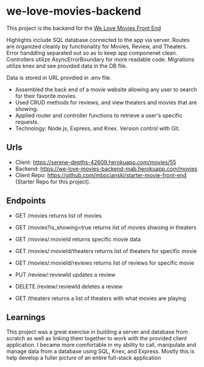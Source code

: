 # we-love-movies-backend

This project is the backend for the [We Love Movies Front End](https://github.com/Thinkful-Ed/starter-movie-front-end)

Highlights include SQL database connected to the app via server. Routes are organized cleanly by functionality for Movies, Review, and Theaters. Error handdling separated out so as to keep app componenet clean.
Controllers utilize AsyncErrorBoundary for more readable code. Migrations utilize knex and see provided data in the DB file.

Data is stored in URL provdied in .env file.

- Assembled the back end of a movie website allowing any user to search for their favorite movies.
- Used CRUD methods for reviews, and view theaters and movies that are showing. 
- Applied router and controller functions to retrieve a user's specific requests.
- Technology: Node.js, Express, and Knex. Version control with Git.

## Urls

- Client: https://serene-depths-42609.herokuapp.com/movies/55
- Backend: https://we-love-movies-backend-mab.herokuapp.com/movies
- Client Repo: https://github.com/mbocianski/starter-movie-front-end (Starter Repo for this project).

## Endpoints

- GET /movies returns list of movies
- GET /movies?is_showing=true returns ilst of movies shwoing in theaters 
- GET /movies/:movieId returns specific movie data
- GET /movies/:movieId/theaters returns list of theaters for specific movie
- GET /movies/:movieId/reviews returns list of reviews for specific movie

- PUT /review/:reviewId updates a review
- DELETE /review/:reviewId deletes a review

- GET /theaters returns a list of theaters with what movies are playing

## Learnings

This project was a great exercise in building a server and database from scratch as well as linking them together to work with the provided client application. 
I became more comfortable in my ability to call, manipulate and manage data from a database using SQL, Knex, and Express. Mostly this is help develop a fuller picture of an entire full-stack application
